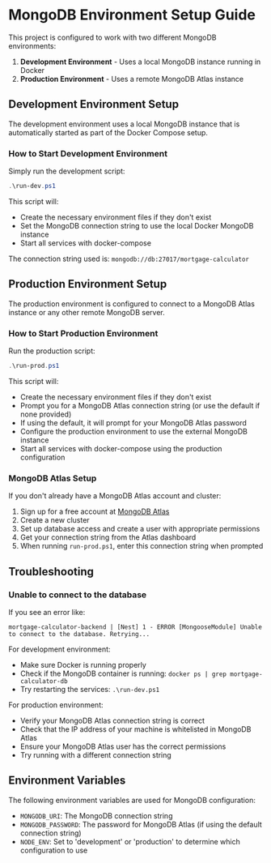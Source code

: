 # MongoDB Environment Setup Guide

This project is configured to work with two different MongoDB environments:

1. **Development Environment** - Uses a local MongoDB instance running in Docker
2. **Production Environment** - Uses a remote MongoDB Atlas instance

## Development Environment Setup

The development environment uses a local MongoDB instance that is automatically started as part of the Docker Compose setup.

### How to Start Development Environment

Simply run the development script:

```powershell
.\run-dev.ps1
```

This script will:
- Create the necessary environment files if they don't exist
- Set the MongoDB connection string to use the local Docker MongoDB instance
- Start all services with docker-compose

The connection string used is: `mongodb://db:27017/mortgage-calculator`

## Production Environment Setup

The production environment is configured to connect to a MongoDB Atlas instance or any other remote MongoDB server.

### How to Start Production Environment

Run the production script:

```powershell
.\run-prod.ps1
```

This script will:
- Create the necessary environment files if they don't exist
- Prompt you for a MongoDB Atlas connection string (or use the default if none provided)
- If using the default, it will prompt for your MongoDB Atlas password
- Configure the production environment to use the external MongoDB instance
- Start all services with docker-compose using the production configuration

### MongoDB Atlas Setup

If you don't already have a MongoDB Atlas account and cluster:

1. Sign up for a free account at [MongoDB Atlas](https://www.mongodb.com/cloud/atlas)
2. Create a new cluster
3. Set up database access and create a user with appropriate permissions
4. Get your connection string from the Atlas dashboard
5. When running `run-prod.ps1`, enter this connection string when prompted

## Troubleshooting

### Unable to connect to the database

If you see an error like:
```
mortgage-calculator-backend | [Nest] 1 - ERROR [MongooseModule] Unable to connect to the database. Retrying...
```

For development environment:
- Make sure Docker is running properly
- Check if the MongoDB container is running: `docker ps | grep mortgage-calculator-db`
- Try restarting the services: `.\run-dev.ps1`

For production environment:
- Verify your MongoDB Atlas connection string is correct
- Check that the IP address of your machine is whitelisted in MongoDB Atlas
- Ensure your MongoDB Atlas user has the correct permissions
- Try running with a different connection string

## Environment Variables

The following environment variables are used for MongoDB configuration:

- `MONGODB_URI`: The MongoDB connection string
- `MONGODB_PASSWORD`: The password for MongoDB Atlas (if using the default connection string)
- `NODE_ENV`: Set to 'development' or 'production' to determine which configuration to use 